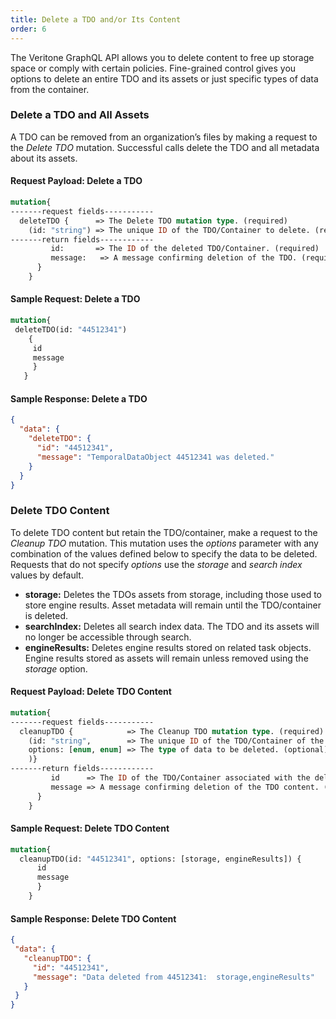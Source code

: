 ```yaml
---
title: Delete a TDO and/or Its Content
order: 6
---
```


The Veritone GraphQL API allows you to delete content to free up storage space or comply with certain policies. Fine-grained control gives you options to delete an entire TDO and its assets or just specific types of data from the container.

### Delete a TDO and All Assets
A TDO can be removed from an organization’s files by making a request to the *Delete TDO* mutation. Successful calls delete the TDO and all metadata about its assets.  

#### Request Payload: Delete a TDO
```graphql
mutation{
-------request fields-----------
  deleteTDO {      => The Delete TDO mutation type. (required)
    (id: "string") => The unique ID of the TDO/Container to delete. (required)
-------return fields------------
         id:       => The ID of the deleted TDO/Container. (required)
         message:   => A message confirming deletion of the TDO. (required)
      }
    }
 ```

 #### Sample Request: Delete a TDO
 ```graphql
 mutation{
  deleteTDO(id: "44512341") 
     {
      id
      message
      }
    }
```
#### Sample Response: Delete a TDO
```json
{
  "data": {
    "deleteTDO": {
      "id": "44512341",
      "message": "TemporalDataObject 44512341 was deleted."
    }
  }
}
```

### Delete TDO Content
To delete TDO content but retain the TDO/container, make a request to the *Cleanup TDO* mutation. This mutation uses the *options* parameter with any combination of the values defined below to specify the data to be deleted. Requests that do not specify *options* use the *storage* and *search index* values by default. 

* **storage:** Deletes the TDOs assets from storage, including those used to store engine results. Asset metadata will remain until the TDO/container is deleted.
* **searchIndex:** Deletes all search index data. The TDO and its assets will no longer be accessible through search.
* **engineResults:** Deletes engine results stored on related task objects. Engine results stored as assets will remain unless removed using the *storage* option.

#### Request Payload: Delete TDO Content
```graphql
mutation{
-------request fields-----------
  cleanupTDO {            => The Cleanup TDO mutation type. (required)
    (id: "string",        => The unique ID of the TDO/Container of the content to delete. (required)
    options: [enum, enum] => The type of data to be deleted. (optional)
    )}
-------return fields------------
         id      => The ID of the TDO/Container associated with the deleted content. (required)
         message => A message confirming deletion of the TDO content. (required)
      }
    }
 ```

 #### Sample Request: Delete TDO Content
```graphql
mutation{
  cleanupTDO(id: "44512341", options: [storage, engineResults]) {
      id
      message
      }
    }
```

 #### Sample Response: Delete TDO Content
 ```json
 {
  "data": {
    "cleanupTDO": {
      "id": "44512341",
      "message": "Data deleted from 44512341:  storage,engineResults"
    }
  }
}
```
